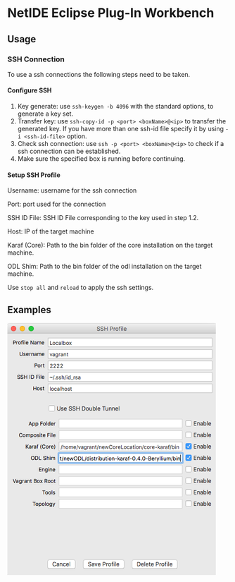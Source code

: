 # NetIDE Eclipse Plug-In Workbench

## Usage

### SSH Connection
To use a ssh connections the following steps need to be taken.

#### Configure SSH

1.  Key generate: use `ssh-keygen -b 4096` with the standard options, to generate a key set.
2. Transfer key: use `ssh-copy-id -p <port> <boxName>@<ip>` to transfer the generated key. If you have more than one ssh-id file specify it by using `-i <ssh-id-file>` option.
3. Check ssh connection: use `ssh -p <port> <boxName>@<ip>` to check if a ssh connection can be established.
4. Make sure the specified box is running before continuing.

#### Setup SSH Profile

Username: username for the ssh connection

Port: port used for the connection

SSH ID File: SSH ID File corresponding to the key used in step 1.2.

Host: IP of the target machine

Karaf (Core): Path to the bin folder of the core installation on the target machine.

ODL Shim: Path to the bin folder of the odl installation on the target machine.

Use `stop all` and `reload` to apply the ssh settings.

## Examples

![Alt text](/plugins/eu.netide.WorkbenchConfigurationEditor/ExampleConfig.png?raw=true " ")
